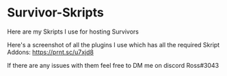 # Survivor-Skripts
Here are my Skripts I use for hosting Survivors 

Here's a screenshot of all the plugins I use which has all the required Skript Addons: https://prnt.sc/u7xjd8

If there are any issues with them feel free to DM me on discord Ross#3043
